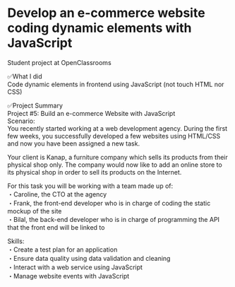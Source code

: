 # Develop an e-commerce website coding dynamic elements with JavaScript
Student project at OpenClassrooms

✅What I did<br>
Code dynamic elements in frontend using JavaScript (not touch HTML nor CSS)


✅Project Summary<br>
Project #5: Build an e-commerce Website with JavaScript<br>
Scenario:<br>
You recently started working at a web development agency. During the first few weeks, you successfully developed a few websites using HTML/CSS and now you have been assigned a new task.

Your client is Kanap, a furniture company which sells its products from their physical shop only. The company would now like to add an online store to its physical shop in order to sell its products on the Internet.

For this task you will be working with a team made up of:<br>
・Caroline, the CTO at the agency<br>
・Frank, the front-end developer who is in charge of coding the static mockup of the site<br> 
・Bilal, the back-end developer who is in charge of programming the API that the front end will be linked to

Skills:<br>
・Create a test plan for an application<br>
・Ensure data quality using data validation and cleaning<br>
・Interact with a web service using JavaScript<br>
・Manage website events with JavaScript<br>